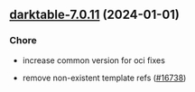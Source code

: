 

## [darktable-7.0.11](https://github.com/truecharts/charts/compare/darktable-7.0.10...darktable-7.0.11) (2024-01-01)

### Chore



- increase common version for oci fixes

- remove non-existent template refs ([#16738](https://github.com/truecharts/charts/issues/16738))